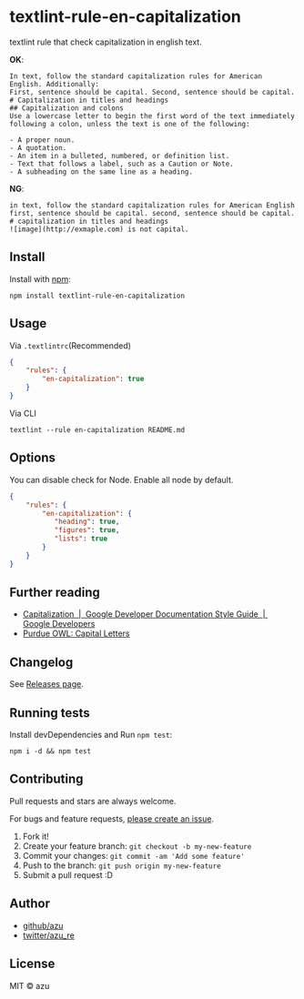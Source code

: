 # textlint-rule-en-capitalization

textlint rule that check capitalization in english text.

**OK**:

```
In text, follow the standard capitalization rules for American English. Additionally:
First, sentence should be capital. Second, sentence should be capital.
# Capitalization in titles and headings
## Capitalization and colons
Use a lowercase letter to begin the first word of the text immediately following a colon, unless the text is one of the following:

- A proper noun.
- A quotation.
- An item in a bulleted, numbered, or definition list.
- Text that follows a label, such as a Caution or Note.
- A subheading on the same line as a heading.

```

**NG**:

```
in text, follow the standard capitalization rules for American English
first, sentence should be capital. second, sentence should be capital.
# capitalization in titles and headings
![image](http://exmaple.com) is not capital.
```



## Install

Install with [npm](https://www.npmjs.com/):

    npm install textlint-rule-en-capitalization

## Usage

Via `.textlintrc`(Recommended)

```json
{
    "rules": {
        "en-capitalization": true
    }
}
```

Via CLI

```
textlint --rule en-capitalization README.md
```


## Options

You can disable check for Node.
Enable all node by default.

```json
{
    "rules": {
        "en-capitalization": {
           "heading": true,
           "figures": true,
           "lists": true
        }
    }
}
```

## Further reading

- [Capitalization  |  Google Developer Documentation Style Guide  |  Google Developers](https://developers.google.com/style/capitalization "Capitalization  |  Google Developer Documentation Style Guide  |  Google Developers")
- [Purdue OWL: Capital Letters](https://owl.english.purdue.edu/owl/resource/592/01/ "Purdue OWL: Capital Letters")

## Changelog

See [Releases page](https://github.com/azu/textlint-rule-en-capitalization/releases).

## Running tests

Install devDependencies and Run `npm test`:

    npm i -d && npm test

## Contributing

Pull requests and stars are always welcome.

For bugs and feature requests, [please create an issue](https://github.com/azu/textlint-rule-en-capitalization/issues).

1. Fork it!
2. Create your feature branch: `git checkout -b my-new-feature`
3. Commit your changes: `git commit -am 'Add some feature'`
4. Push to the branch: `git push origin my-new-feature`
5. Submit a pull request :D

## Author

- [github/azu](https://github.com/azu)
- [twitter/azu_re](https://twitter.com/azu_re)

## License

MIT © azu
